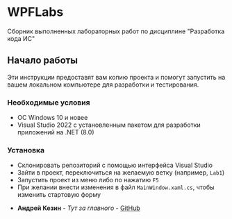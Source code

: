 # WPFLabs

Сборник выполненных лабораторных работ по дисциплине "Разработка кода ИС"

## Начало работы

Эти инструкции предоставят вам копию проекта и помогут запустить на вашем локальном компьютере для разработки и тестирования.

### Необходимые условия

- ОС Windows 10 и новее
- Visual Studio 2022 с установленным пакетом для разработки приложений на .NET (8.0)
### Установка

- Склонировать репозиторий с помощью интерфейса Visual Studio
- Зайти в проект, переключиться на желаемую ветку (например, `Lab1`)
- Запустить проект из меню либо по нажатию `F5`
- При желании внести изменения в файл `MainWindow.xaml.cs`, чтобы изменить стартовую форму


* **Андрей Кезин** - *Тут за главного* - [GitHub](https://github.com/relativemodder)